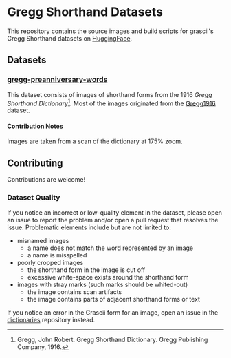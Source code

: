 # Gregg Shorthand Datasets

This repository contains the source images and build scripts for grascii's Gregg Shorthand datasets on
[HuggingFace](https://huggingface.co/collections/grascii/gregg-shorthand-datasets-674bac1d70c47ec921059e6b).

## Datasets

### [gregg-preanniversary-words](https://huggingface.co/datasets/grascii/gregg-preanniversary-words)

This dataset consists of images of shorthand forms from the 1916 *Gregg Shorthand Dictionary*[^1].
Most of the images originated from the [Gregg1916](https://github.com/anonimously/Gregg1916-Recognition)
dataset.

#### Contribution Notes

Images are taken from a scan of the dictionary at 175% zoom.

## Contributing

Contributions are welcome!

### Dataset Quality

If you notice an incorrect or low-quality element in the dataset, please open
an issue to report the problem and/or open a pull request that resolves the
issue. Problematic elements include but are not limited to:

 - misnamed images
   - a name does not match the word represented by an image
   - a name is misspelled
 - poorly cropped images
   - the shorthand form in the image is cut off
   - excessive white-space exists around the shorthand form
 - images with stray marks (such marks should be whited-out)
   - the image contains scan artifacts
   - the image contains parts of adjacent shorthand forms or text

If you notice an error in the Grascii form for an image, open an issue in
the [dictionaries](https://github.com/grascii/dictionaries) repository instead.

[^1]: Gregg, John Robert. Gregg Shorthand Dictionary. Gregg Publishing Company, 1916.
